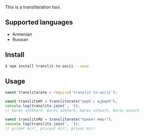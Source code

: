 This is a transliteration tool.

## Supported languages
- Armenian
- Russian


## Install

```sh
$ npm install translit-to-ascii --save
```


## Usage

```javascript
const translitarate = require('translit-to-ascii');

const translitsHY = translitarate("բարե՛ւ աշխարհ");
console.log(translits.join(', '));
// barev ashkharh, barev askharh, barev ashxarh, barev asxarh

const translitsRU = translitarate("привет мир!");
console.log(translits.join(', '));
// privet mir!, privyot mir!, privot mir!
```